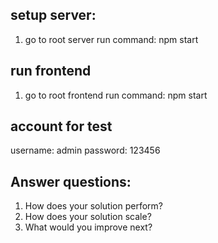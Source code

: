 ## setup server:
1. go to root server run command: npm start
## run frontend
1. go to root frontend run command: npm start
## account for test
username: admin
password: 123456


## Answer questions:
1. How does your solution perform?
2. How does your solution scale?
3. What would you improve next?
